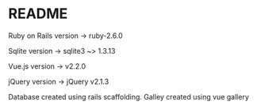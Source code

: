 # README

Ruby on Rails version -> ruby-2.6.0

Sqlite version -> sqlite3 ~> 1.3.13

Vue.js version -> v2.2.0

jQuery version -> jQuery v2.1.3

Database created using rails scaffolding.
Galley created using vue gallery
